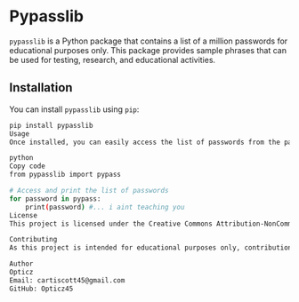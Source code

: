 # Pypasslib

`pypasslib` is a Python package that contains a list of a million passwords for educational purposes only. This package provides sample phrases that can be used for testing, research, and educational activities.

## Installation

You can install `pypasslib` using `pip`:

```bash
pip install pypasslib
Usage
Once installed, you can easily access the list of passwords from the package:

python
Copy code
from pypasslib import pypass

# Access and print the list of passwords
for password in pypass:
    print(password) #... i aint teaching you
License
This project is licensed under the Creative Commons Attribution-NonCommercial 4.0 International License. You may use this package for non-commercial educational purposes only. Redistribution and modification are prohibited.

Contributing
As this project is intended for educational purposes only, contributions are not currently accepted.

Author
Opticz
Email: cartiscott45@gmail.com
GitHub: Opticz45
```
